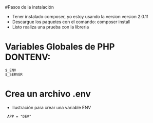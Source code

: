 #Pasos de la instalación

- Tener instalado composer, yo estoy usando la version version 2.0.11
- Descargue los paquetes con el comando: composer install 
- Listo realiza una prueba con la libreria


# Variables Globales de PHP DONTENV:

````
$_ENV
$_SERVER
````

# Crea un archivo .env

- Ilustración para crear una variable ENV
````
 APP = "DEV"
````
